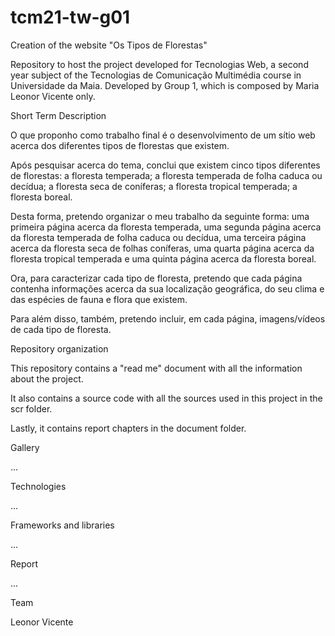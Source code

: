 # tcm21-tw-g01

Creation of the website "Os Tipos de Florestas"

Repository to host the project developed for Tecnologias Web, a second year subject of the Tecnologias de Comunicação Multimédia course in Universidade da Maia. Developed by Group 1, which is composed by Maria Leonor Vicente only.

Short Term Description

O que proponho como trabalho final é o desenvolvimento de um sítio web acerca dos diferentes tipos de florestas que existem.

Após pesquisar acerca do tema, conclui que existem cinco tipos diferentes de florestas: a floresta temperada; a floresta temperada de folha caduca ou decídua; a floresta seca de coníferas; a floresta tropical temperada; a floresta boreal.

Desta forma, pretendo organizar o meu trabalho da seguinte forma: uma primeira página acerca da floresta temperada, uma segunda página acerca da floresta temperada de folha caduca ou decídua, uma terceira página acerca da floresta seca de folhas coníferas, uma quarta página acerca da floresta tropical temperada e uma quinta página acerca da floresta boreal.

Ora, para caracterizar cada tipo de floresta, pretendo que cada página contenha informações acerca da sua localização geográfica, do seu clima e das espécies de fauna e flora que existem.

Para além disso, também, pretendo incluir, em cada página, imagens/vídeos de cada tipo de floresta. 

Repository organization

This repository contains a "read me" document with all the information about the project.

It also contains a source code with all the sources used in this project in the scr folder.

Lastly, it contains report chapters in the document folder.

Gallery

...

Technologies

...

Frameworks and libraries

...

Report

...

Team

Leonor Vicente
